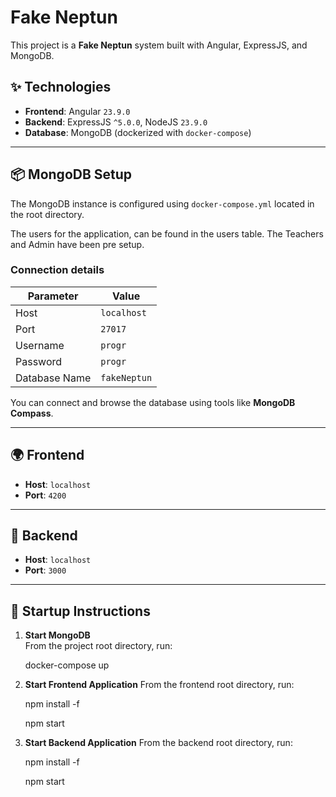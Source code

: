 # Fake Neptun

This project is a **Fake Neptun** system built with Angular, ExpressJS, and MongoDB.

## ✨ Technologies

- **Frontend**: Angular `23.9.0`  
- **Backend**: ExpressJS `^5.0.0`, NodeJS `23.9.0`  
- **Database**: MongoDB (dockerized with `docker-compose`)

---

## 📦 MongoDB Setup

The MongoDB instance is configured using `docker-compose.yml` located in the root directory.

The users for the application, can be found in the users table. The Teachers and Admin have been pre setup.

### Connection details

| Parameter      | Value        |
|---------------|--------------|
| Host         | `localhost`  |
| Port        | `27017`      |
| Username     | `progr`      |
| Password     | `progr`      |
| Database Name| `fakeNeptun` |

You can connect and browse the database using tools like **MongoDB Compass**.

---

## 🌍 Frontend

- **Host**: `localhost`  
- **Port**: `4200`

---

## 🔧 Backend

- **Host**: `localhost`  
- **Port**: `3000`

---

## 🚀 Startup Instructions

1. **Start MongoDB**  
   From the project root directory, run:

   docker-compose up

2. **Start Frontend Application**
    From the frontend root directory, run:

    npm install -f
    
    npm start

3. **Start Backend Application**
    From the backend root directory, run:

    npm install -f

    npm start

